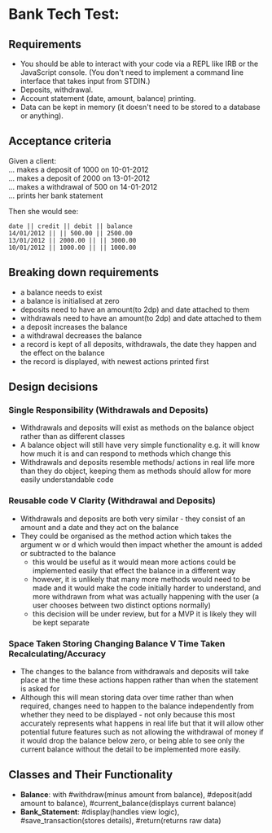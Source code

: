 
# Bank Tech Test:

## Requirements
- You should be able to interact with your code via a REPL like IRB or the JavaScript console. (You don't need to implement a command line interface that takes input from STDIN.)
- Deposits, withdrawal.
- Account statement (date, amount, balance) printing.
- Data can be kept in memory (it doesn't need to be stored to a database or anything).

## Acceptance criteria
Given a client:  
... makes a deposit of 1000 on 10-01-2012  
... makes a deposit of 2000 on 13-01-2012  
... makes a withdrawal of 500 on 14-01-2012  
... prints her bank statement  

Then she would see:
```
date || credit || debit || balance
14/01/2012 || || 500.00 || 2500.00
13/01/2012 || 2000.00 || || 3000.00
10/01/2012 || 1000.00 || || 1000.00
```
## Breaking down requirements
- a balance needs to exist
- a balance is initialised at zero
- deposits need to have an amount(to 2dp) and date attached to them
- withdrawals need to have an amount(to 2dp) and date attached to them
- a deposit increases the balance
- a withdrawal decreases the balance
- a record is kept of all deposits, withdrawals, the date they happen and the effect on the balance
- the record is displayed, with newest actions printed first

## Design decisions

### Single Responsibility (Withdrawals and Deposits)
- Withdrawals and deposits will exist as methods on the balance object rather than as different classes
- A balance object will still have very simple functionality e.g. it will know how much it is and can respond to methods which change this
- Withdrawals and deposits resemble methods/ actions in real life more than they do object, keeping them as methods should allow for more easily understandable code

### Reusable code V Clarity (Withdrawal and Deposits)
- Withdrawals and deposits are both very similar - they consist of an amount and a date and they act on the balance
- They could be organised as the method action which takes the argument w or d which would then impact whether the amount is added or subtracted to the balance
  - this would be useful as it would mean more actions could be implemented easily that effect the balance in a different way
  - however, it is unlikely that many more methods would need to be made and it would make the code initially harder to understand, and more withdrawn from what was actually happening with the user (a user chooses between two distinct options normally)
  - this decision will be under review, but for a MVP it is likely they will be kept separate

### Space Taken Storing Changing Balance V Time Taken Recalculating/Accuracy
- The changes to the balance from withdrawals and deposits will take place at the time these actions happen rather than when the statement is asked for
- Although this will mean storing data over time rather than when required, changes need to happen to the balance independently from whether they need to be displayed - not only because this most accurately represents what happens in real life but that it will allow other potential future features such as not allowing the withdrawal of money if it would drop the balance below zero, or being able to see only the current balance without the detail to be implemented more easily.

## Classes and Their Functionality
- **Balance**: with #withdraw(minus amount from balance), #deposit(add amount to balance), #current_balance(displays current balance)
- **Bank_Statement**: #display(handles view logic), #save_transaction(stores details), #return(returns raw data)
